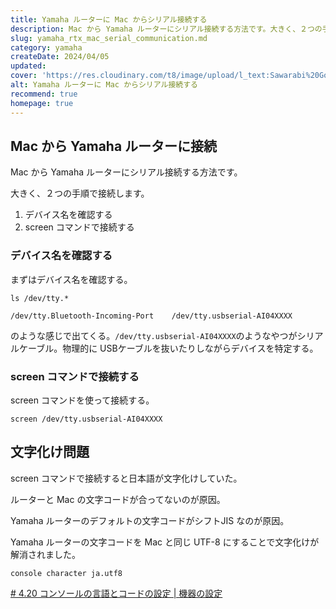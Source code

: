 ```yaml
---
title: Yamaha ルーターに Mac からシリアル接続する
description: Mac から Yamaha ルーターにシリアル接続する方法です。大きく、２つの手順で接続します。1. デバイス名を確認する 2. screen コマンドで接続する
slug: yamaha_rtx_mac_serial_communication.md
category: yamaha
createDate: 2024/04/05
updated: 
cover: 'https://res.cloudinary.com/t8/image/upload/l_text:Sawarabi%20Gothic_80_bold:YamahaルーターにMacからシリアル接続する,co_rgb:fff,w_620,c_fit/v1712091289/ogp_image_zorhlz.png'
alt: Yamaha ルーターに Mac からシリアル接続する
recommend: true
homepage: true
---
```


## Mac から Yamaha ルーターに接続

Mac から Yamaha ルーターにシリアル接続する方法です。

大きく、２つの手順で接続します。

1. デバイス名を確認する
2. screen コマンドで接続する

### デバイス名を確認する

まずはデバイス名を確認する。

```
ls /dev/tty.*
```


```
/dev/tty.Bluetooth-Incoming-Port	/dev/tty.usbserial-AI04XXXX
```

のような感じで出てくる。`/dev/tty.usbserial-AI04XXXX`のようなやつがシリアルケーブル。物理的に USBケーブルを抜いたりしながらデバイスを特定する。

### screen コマンドで接続する

screen コマンドを使って接続する。

```
screen /dev/tty.usbserial-AI04XXXX
```

## 文字化け問題

screen コマンドで接続すると日本語が文字化けしていた。

ルーターと Mac の文字コードが合ってないのが原因。


Yamaha ルーターのデフォルトの文字コードがシフトJIS なのが原因。

Yamaha ルーターの文字コードを Mac と同じ UTF-8 にすることで文字化けが解消されました。

```
console character ja.utf8
```


[# 4.20 コンソールの言語とコードの設定 | 機器の設定](https://www.rtpro.yamaha.co.jp/RT/manual/rt-common/setup/console_character.html)
